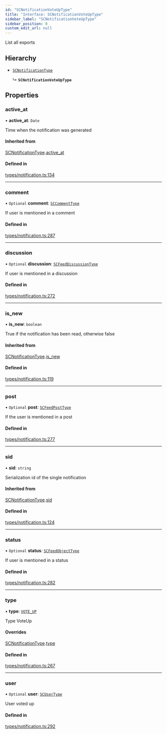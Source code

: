 ```yaml
---
id: "SCNotificationVoteUpType"
title: "Interface: SCNotificationVoteUpType"
sidebar_label: "SCNotificationVoteUpType"
sidebar_position: 0
custom_edit_url: null
---
```


List all exports

## Hierarchy

- [`SCNotificationType`](SCNotificationType)

  ↳ **`SCNotificationVoteUpType`**

## Properties

### active\_at

• **active\_at**: `Date`

Time when the notification was generated

#### Inherited from

[SCNotificationType](SCNotificationType).[active_at](SCNotificationType#active_at)

#### Defined in

[types/notification.ts:134](https://github.com/selfcommunity/community-ui/blob/8bbb33c/packages/sc-core/src/types/notification.ts#L134)

___

### comment

• `Optional` **comment**: [`SCCommentType`](SCCommentType)

If user is mentioned in a comment

#### Defined in

[types/notification.ts:287](https://github.com/selfcommunity/community-ui/blob/8bbb33c/packages/sc-core/src/types/notification.ts#L287)

___

### discussion

• `Optional` **discussion**: [`SCFeedDiscussionType`](SCFeedDiscussionType)

If user is mentioned in a discussion

#### Defined in

[types/notification.ts:272](https://github.com/selfcommunity/community-ui/blob/8bbb33c/packages/sc-core/src/types/notification.ts#L272)

___

### is\_new

• **is\_new**: `boolean`

True if the notification has been read, otherwise false

#### Inherited from

[SCNotificationType](SCNotificationType).[is_new](SCNotificationType#is_new)

#### Defined in

[types/notification.ts:119](https://github.com/selfcommunity/community-ui/blob/8bbb33c/packages/sc-core/src/types/notification.ts#L119)

___

### post

• `Optional` **post**: [`SCFeedPostType`](SCFeedPostType)

If the user is mentioned in a post

#### Defined in

[types/notification.ts:277](https://github.com/selfcommunity/community-ui/blob/8bbb33c/packages/sc-core/src/types/notification.ts#L277)

___

### sid

• **sid**: `string`

Serialization id of the single notification

#### Inherited from

[SCNotificationType](SCNotificationType).[sid](SCNotificationType#sid)

#### Defined in

[types/notification.ts:124](https://github.com/selfcommunity/community-ui/blob/8bbb33c/packages/sc-core/src/types/notification.ts#L124)

___

### status

• `Optional` **status**: [`SCFeedObjectType`](SCFeedObjectType)

If user is mentioned in a status

#### Defined in

[types/notification.ts:282](https://github.com/selfcommunity/community-ui/blob/8bbb33c/packages/sc-core/src/types/notification.ts#L282)

___

### type

• **type**: [`VOTE_UP`](../enums/SCNotificationTypologyType#vote_up)

Type VoteUp

#### Overrides

[SCNotificationType](SCNotificationType).[type](SCNotificationType#type)

#### Defined in

[types/notification.ts:267](https://github.com/selfcommunity/community-ui/blob/8bbb33c/packages/sc-core/src/types/notification.ts#L267)

___

### user

• `Optional` **user**: [`SCUserType`](SCUserType)

User voted up

#### Defined in

[types/notification.ts:292](https://github.com/selfcommunity/community-ui/blob/8bbb33c/packages/sc-core/src/types/notification.ts#L292)
